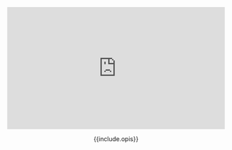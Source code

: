 <div class="grid__box__2" markdown="1">
<div style="padding:56.25% 0 0 0;position:relative;"><iframe src="https://player.vimeo.com/video/{{ include.id }}?h={{ include.hash }}&amp;badge=0&amp;autopause=0&amp;player_id=0&amp;app_id=58479" frameborder="0" allow="autoplay; fullscreen; picture-in-picture" allowfullscreen style="position:absolute;top:0;left:0;width:100%;height:100%;" title="SPRING-4.11-odbieranie-plikow-poprawione"></iframe></div><script src="https://player.vimeo.com/api/player.js"></script>
<p style="text-align: center; margin-top: 1em;" markdown="1">{{include.opis}}</p>
</div>